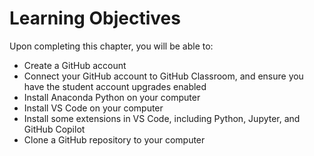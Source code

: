 # Learning Objectives

Upon completing this chapter, you will be able to:
- Create a GitHub account
- Connect your GitHub account to GitHub Classroom, and ensure you have the student account upgrades enabled
- Install Anaconda Python on your computer
- Install VS Code on your computer
- Install some extensions in VS Code, including Python, Jupyter, and GitHub Copilot 
- Clone a GitHub repository to your computer 